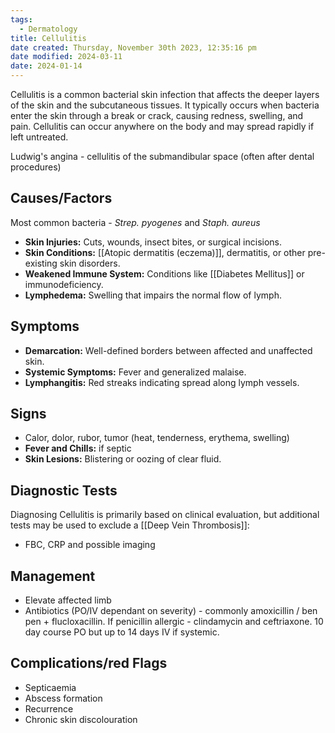 ```yaml
---
tags:
  - Dermatology
title: Cellulitis
date created: Thursday, November 30th 2023, 12:35:16 pm
date modified: 2024-03-11
date: 2024-01-14
---
```

Cellulitis is a common bacterial skin infection that affects the deeper layers of the skin and the subcutaneous tissues. It typically occurs when bacteria enter the skin through a break or crack, causing redness, swelling, and pain. Cellulitis can occur anywhere on the body and may spread rapidly if left untreated.

Ludwig's angina - cellulitis of the submandibular space (often after dental procedures)

## Causes/Factors

Most common bacteria - *Strep. pyogenes* and *Staph. aureus* 
- **Skin Injuries:** Cuts, wounds, insect bites, or surgical incisions.
- **Skin Conditions:** [[Atopic dermatitis (eczema)]], dermatitis, or other pre-existing skin disorders.
- **Weakened Immune System:** Conditions like [[Diabetes Mellitus]] or immunodeficiency.
- **Lymphedema:** Swelling that impairs the normal flow of lymph.

## Symptoms

- **Demarcation:** Well-defined borders between affected and unaffected skin.
- **Systemic Symptoms:** Fever and generalized malaise.
- **Lymphangitis:** Red streaks indicating spread along lymph vessels.

## Signs

- Calor, dolor, rubor, tumor (heat, tenderness, erythema, swelling)
- **Fever and Chills:** if septic 
- **Skin Lesions:** Blistering or oozing of clear fluid.

## Diagnostic Tests

Diagnosing Cellulitis is primarily based on clinical evaluation, but additional tests may be used to exclude a [[Deep Vein Thrombosis]]:
- FBC, CRP and possible imaging

## Management

- Elevate affected limb
- Antibiotics (PO/IV dependant on severity) - commonly amoxicillin / ben pen + flucloxacillin. If penicillin allergic - clindamycin and ceftriaxone. 10 day course PO but up to 14 days IV if systemic. 
 
## Complications/red Flags

- Septicaemia
- Abscess formation
- Recurrence
- Chronic skin discolouration 

